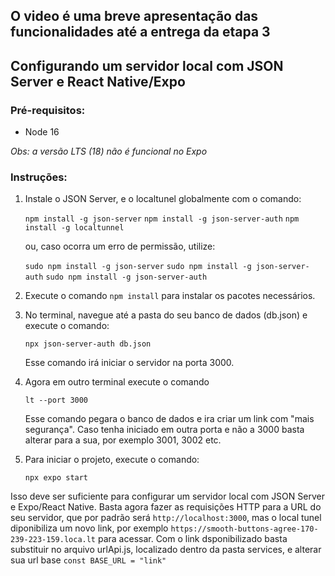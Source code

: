## O video é uma breve apresentação das funcionalidades até a entrega da etapa 3

## Configurando um servidor local com JSON Server e React Native/Expo

### Pré-requisitos:
- Node 16

*Obs: a versão LTS (18) não é funcional no Expo*

### Instruções:
1. Instale o JSON Server,  e o localtunel globalmente com o comando: 

   ```npm install -g json-server``` 
   ```npm install -g json-server-auth``` 
   ```npm install -g localtunnel```

   ou, caso ocorra um erro de permissão, utilize:

   ```sudo npm install -g json-server```
   ```sudo npm install -g json-server-auth```
   ```sudo npm install -g json-server-auth```


2. Execute o comando ```npm install``` para instalar os pacotes necessários.

3. No terminal, navegue até a pasta do seu banco de dados (db.json) e execute o comando:

   ```npx json-server-auth db.json```

   Esse comando irá iniciar o servidor na porta 3000.

4. Agora em outro terminal execute o comando 

   ```lt --port 3000```

   Esse comando pegara o banco de dados e ira criar um link com "mais segurança". Caso tenha iniciado em outra porta e não a 3000 basta alterar para a sua, por exemplo 3001, 3002 etc.

5. Para iniciar o projeto, execute o comando:

   ```npx expo start```

Isso deve ser suficiente para configurar um servidor local com JSON Server e Expo/React Native. Basta agora fazer as requisições HTTP para a URL do seu servidor, que por padrão será ``http://localhost:3000``, mas o local tunel diponibiliza um novo link, por exemplo ``https://smooth-buttons-agree-170-239-223-159.loca.lt`` para acessar. Com o link dsponibilizado basta substituir no arquivo urlApi.js, localizado dentro da pasta services, e alterar sua url base ``const BASE_URL = "link"``